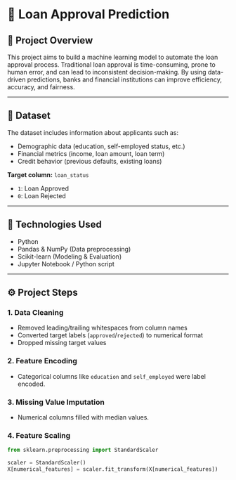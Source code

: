 # 🏦 Loan Approval Prediction

## 📌 Project Overview
This project aims to build a machine learning model to automate the loan approval process. Traditional loan approval is time-consuming, prone to human error, and can lead to inconsistent decision-making. By using data-driven predictions, banks and financial institutions can improve efficiency, accuracy, and fairness.

---

## 📁 Dataset
The dataset includes information about applicants such as:
- Demographic data (education, self-employed status, etc.)
- Financial metrics (income, loan amount, loan term)
- Credit behavior (previous defaults, existing loans)

**Target column:** `loan_status`  
- `1`: Loan Approved  
- `0`: Loan Rejected

---

## 🔧 Technologies Used
- Python
- Pandas & NumPy (Data preprocessing)
- Scikit-learn (Modeling & Evaluation)
- Jupyter Notebook / Python script

---

## ⚙️ Project Steps

### 1. **Data Cleaning**
- Removed leading/trailing whitespaces from column names
- Converted target labels (`approved`/`rejected`) to numerical format
- Dropped missing target values

### 2. **Feature Encoding**
- Categorical columns like `education` and `self_employed` were label encoded.

### 3. **Missing Value Imputation**
- Numerical columns filled with median values.

### 4. **Feature Scaling**
```python
from sklearn.preprocessing import StandardScaler

scaler = StandardScaler()
X[numerical_features] = scaler.fit_transform(X[numerical_features])
